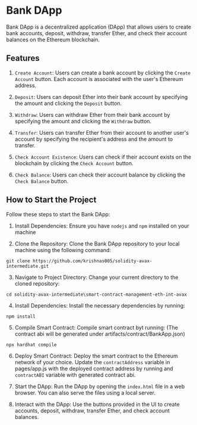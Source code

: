 # Bank DApp
Bank DApp is a decentralized application (DApp) that allows users to create bank accounts, deposit, withdraw, transfer Ether, and check their account balances on the Ethereum blockchain.

## Features
1. `Create Account`: Users can create a bank account by clicking the `Create Account` button. Each account is associated with the user's Ethereum address.

2. `Deposit`: Users can deposit Ether into their bank account by specifying the amount and clicking the `Deposit` button.

3. `Withdraw`: Users can withdraw Ether from their bank account by specifying the amount and clicking the `Withdraw` button.

4. `Transfer`: Users can transfer Ether from their account to another user's account by specifying the recipient's address and the amount to transfer.

5. `Check Account Existence`: Users can check if their account exists on the blockchain by clicking the `Check Account` button.

6. `Check Balance`: Users can check their account balance by clicking the `Check Balance` button.

## How to Start the Project

Follow these steps to start the Bank DApp:

1. Install Dependencies: Ensure you have  `nodejs` and `npm` installed on your machine

2. Clone the Repository: Clone the Bank DApp repository to your local machine using the following command:

```git clone https://github.com/krishnas005/solidity-avax-intermediate.git```

3. Navigate to Project Directory: Change your current directory to the cloned repository:
   
``` cd solidity-avax-intermediate\smart-contract-management-eth-int-avax  ```

4. Install Dependencies: Install the necessary dependencies by running:

``` npm install ```

5. Compile Smart Contract: Compile smart contract byt running: (The contract abi will be generated under artifacts/contract/BankApp.json)

  ``` npx hardhat compile ```

6. Deploy Smart Contract: Deploy the smart contract to the Ethereum network of your choice. Update the `contractAddress` variable in pages/app.js with the deployed contract address by running and `contractABI` variable with generated contract abi.

7. Start the DApp: Run the DApp by opening the  `index.html` file in a web browser. You can also serve the files using a local server.

8. Interact with the DApp: Use the buttons provided in the UI to create accounts, deposit, withdraw, transfer Ether, and check account balances.

